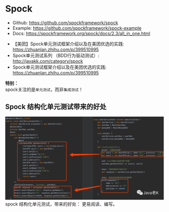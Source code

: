 # Spock

+ Github: <https://github.com/spockframework/spock>
+ Example: <https://github.com/spockframework/spock-example>
+ Docs: <https://spockframework.org/spock/docs/2.3/all_in_one.html>


- 【美团】Spock单元测试框架介绍以及在美团优选的实践: <https://zhuanlan.zhihu.com/p/399510995>
- Spock单元测试系列 （BDD行为驱动测试）: <http://javakk.com/category/spock>
- Spock单元测试框架介绍以及在美团优选的实践: <https://zhuanlan.zhihu.com/p/399510995>

**特别：**  
spock关注的是`单元测试`，而非`集成测试`！

## Spock 结构化单元测试带来的好处
![spock的优势](spock-advantage.png)
spock 结构化单元测试，带来的好处： 更易阅读、编写。
